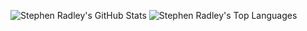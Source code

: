 ![Stephen Radley's GitHub Stats](https://github-readme-stats.vercel.app/api?username=sradley&count_private=true&show_icons=true&hide=contribs,prs)
![Stephen Radley's Top Languages](https://github-readme-stats.vercel.app/api/top-langs/?username=sradley&langs_count=4&layout=compact)
